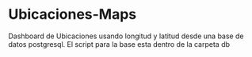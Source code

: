 # Ubicaciones-Maps
Dashboard de Ubicaciones usando longitud y latitud desde una base de datos postgresql.
El script para la base esta dentro de la carpeta db
